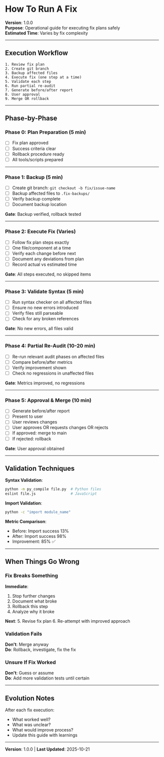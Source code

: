 # How To Run A Fix

**Version**: 1.0.0  
**Purpose**: Operational guide for executing fix plans safely  
**Estimated Time**: Varies by fix complexity

---

## Execution Workflow

```
1. Review fix plan
2. Create git branch
3. Backup affected files
4. Execute fix (one step at a time)
5. Validate each step
6. Run partial re-audit
7. Generate before/after report
8. User approval
9. Merge OR rollback
```

---

## Phase-by-Phase

### Phase 0: Plan Preparation (5 min)

- [ ] Fix plan approved
- [ ] Success criteria clear
- [ ] Rollback procedure ready
- [ ] All tools/scripts prepared

---

### Phase 1: Backup (5 min)

- [ ] Create git branch: `git checkout -b fix/issue-name`
- [ ] Backup affected files to `.fix-backups/`
- [ ] Verify backup complete
- [ ] Document backup location

**Gate**: Backup verified, rollback tested

---

### Phase 2: Execute Fix (Varies)

- [ ] Follow fix plan steps exactly
- [ ] One file/component at a time
- [ ] Verify each change before next
- [ ] Document any deviations from plan
- [ ] Record actual vs estimated time

**Gate**: All steps executed, no skipped items

---

### Phase 3: Validate Syntax (5 min)

- [ ] Run syntax checker on all affected files
- [ ] Ensure no new errors introduced
- [ ] Verify files still parseable
- [ ] Check for any broken references

**Gate**: No new errors, all files valid

---

### Phase 4: Partial Re-Audit (10-20 min)

- [ ] Re-run relevant audit phases on affected files
- [ ] Compare before/after metrics
- [ ] Verify improvement shown
- [ ] Check no regressions in unaffected files

**Gate**: Metrics improved, no regressions

---

### Phase 5: Approval & Merge (10 min)

- [ ] Generate before/after report
- [ ] Present to user
- [ ] User reviews changes
- [ ] User approves OR requests changes OR rejects
- [ ] If approved: merge to main
- [ ] If rejected: rollback

**Gate**: User approval obtained

---

## Validation Techniques

**Syntax Validation**:
```bash
python -m py_compile file.py  # Python files
eslint file.js                # JavaScript
```

**Import Validation**:
```bash
python -c "import module_name"
```

**Metric Comparison**:
- Before: Import success 13%
- After: Import success 98%
- Improvement: 85% ✅

---

## When Things Go Wrong

### Fix Breaks Something

**Immediate**:
1. Stop further changes
2. Document what broke
3. Rollback this step
4. Analyze why it broke

**Next**:
5. Revise fix plan
6. Re-attempt with improved approach

### Validation Fails

**Don't**: Merge anyway  
**Do**: Rollback, investigate, fix the fix

### Unsure If Fix Worked

**Don't**: Guess or assume  
**Do**: Add more validation tests until certain

---

## Evolution Notes

After each fix execution:
- What worked well?
- What was unclear?
- What would improve process?
- Update this guide with learnings

---

**Version**: 1.0.0 | **Last Updated**: 2025-10-21

